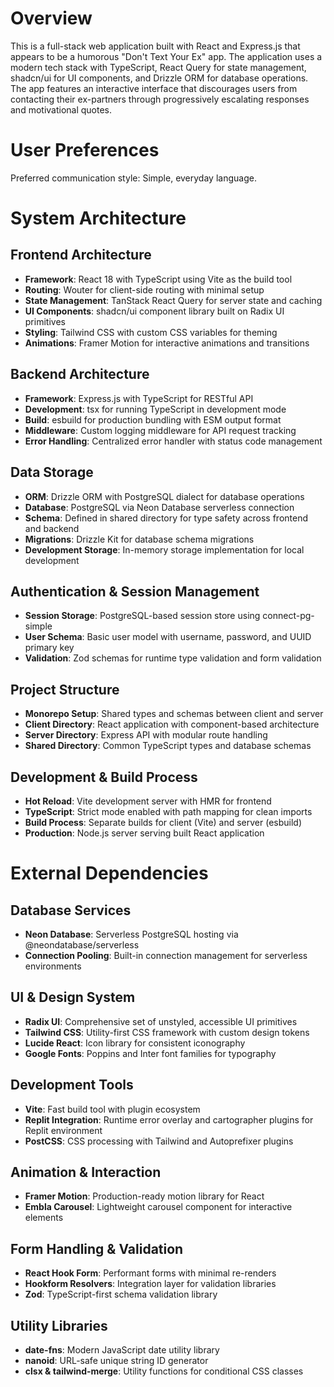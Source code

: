 # Overview

This is a full-stack web application built with React and Express.js that appears to be a humorous "Don't Text Your Ex" app. The application uses a modern tech stack with TypeScript, React Query for state management, shadcn/ui for UI components, and Drizzle ORM for database operations. The app features an interactive interface that discourages users from contacting their ex-partners through progressively escalating responses and motivational quotes.

# User Preferences

Preferred communication style: Simple, everyday language.

# System Architecture

## Frontend Architecture
- **Framework**: React 18 with TypeScript using Vite as the build tool
- **Routing**: Wouter for client-side routing with minimal setup
- **State Management**: TanStack React Query for server state and caching
- **UI Components**: shadcn/ui component library built on Radix UI primitives
- **Styling**: Tailwind CSS with custom CSS variables for theming
- **Animations**: Framer Motion for interactive animations and transitions

## Backend Architecture
- **Framework**: Express.js with TypeScript for RESTful API
- **Development**: tsx for running TypeScript in development mode
- **Build**: esbuild for production bundling with ESM output format
- **Middleware**: Custom logging middleware for API request tracking
- **Error Handling**: Centralized error handler with status code management

## Data Storage
- **ORM**: Drizzle ORM with PostgreSQL dialect for database operations
- **Database**: PostgreSQL via Neon Database serverless connection
- **Schema**: Defined in shared directory for type safety across frontend and backend
- **Migrations**: Drizzle Kit for database schema migrations
- **Development Storage**: In-memory storage implementation for local development

## Authentication & Session Management
- **Session Storage**: PostgreSQL-based session store using connect-pg-simple
- **User Schema**: Basic user model with username, password, and UUID primary key
- **Validation**: Zod schemas for runtime type validation and form validation

## Project Structure
- **Monorepo Setup**: Shared types and schemas between client and server
- **Client Directory**: React application with component-based architecture
- **Server Directory**: Express API with modular route handling
- **Shared Directory**: Common TypeScript types and database schemas

## Development & Build Process
- **Hot Reload**: Vite development server with HMR for frontend
- **TypeScript**: Strict mode enabled with path mapping for clean imports
- **Build Process**: Separate builds for client (Vite) and server (esbuild)
- **Production**: Node.js server serving built React application

# External Dependencies

## Database Services
- **Neon Database**: Serverless PostgreSQL hosting via @neondatabase/serverless
- **Connection Pooling**: Built-in connection management for serverless environments

## UI & Design System
- **Radix UI**: Comprehensive set of unstyled, accessible UI primitives
- **Tailwind CSS**: Utility-first CSS framework with custom design tokens
- **Lucide React**: Icon library for consistent iconography
- **Google Fonts**: Poppins and Inter font families for typography

## Development Tools
- **Vite**: Fast build tool with plugin ecosystem
- **Replit Integration**: Runtime error overlay and cartographer plugins for Replit environment
- **PostCSS**: CSS processing with Tailwind and Autoprefixer plugins

## Animation & Interaction
- **Framer Motion**: Production-ready motion library for React
- **Embla Carousel**: Lightweight carousel component for interactive elements

## Form Handling & Validation
- **React Hook Form**: Performant forms with minimal re-renders
- **Hookform Resolvers**: Integration layer for validation libraries
- **Zod**: TypeScript-first schema validation library

## Utility Libraries
- **date-fns**: Modern JavaScript date utility library
- **nanoid**: URL-safe unique string ID generator
- **clsx & tailwind-merge**: Utility functions for conditional CSS classes
